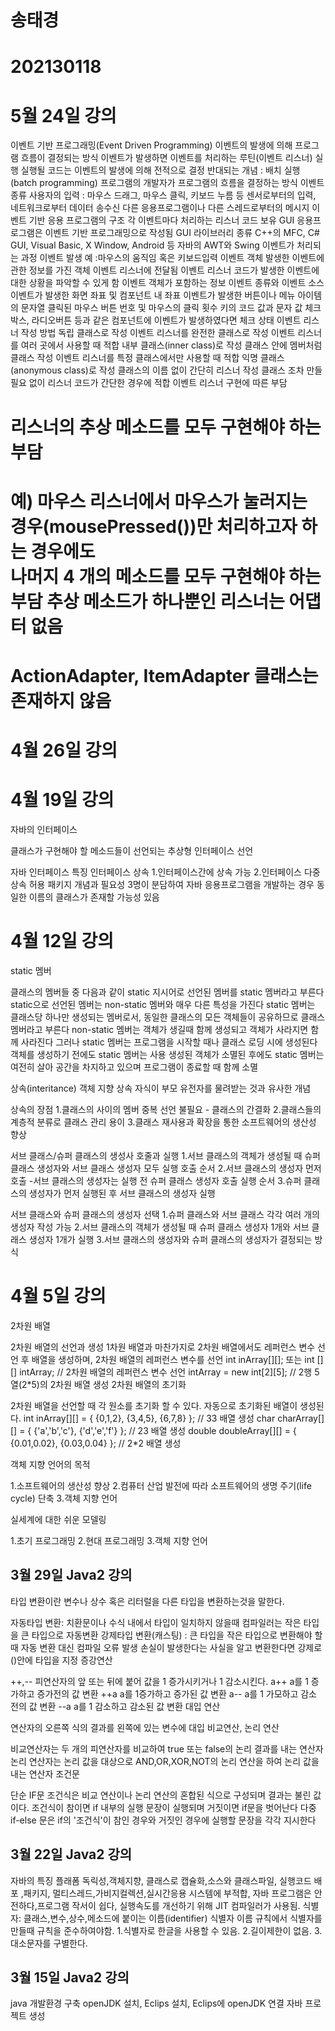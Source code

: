 # 송태경 <h1>202130118

# 5월 24일 강의
이벤트 기반 프로그래밍(Event Driven Programming)
     이벤트의 발생에 의해 프로그램 흐름이 결정되는 방식
        이벤트가 발생하면 이벤트를 처리하는 루틴(이벤트 리스너) 실행
        실행될 코드는 이벤트의 발생에 의해 전적으로 결정
    반대되는 개념 : 배치 실행(batch programming)
       프로그램의 개발자가 프로그램의 흐름을 결정하는 방식 
    이벤트 종류
        사용자의 입력 : 마우스 드래그, 마우스 클릭, 키보드 누름 등
        센서로부터의 입력, 네트워크로부터 데이터 송수신
        다른 응용프로그램이나 다른 스레드로부터의 메시지
    이벤트 기반 응용 프로그램의 구조
 각 이벤트마다 처리하는 리스너 코드 보유
        GUI 응용프로그램은 이벤트 기반 프로그래밍으로 작성됨
        GUI 라이브러리 종류
        C++의 MFC, C# GUI, Visual Basic, X Window, Android 등
        자바의 AWT와 Swing
    이벤트가 처리되는 과정
        이벤트 발생
        예 :마우스의 움직임 혹은 키보드입력
    이벤트 객체
        발생한 이벤트에 관한 정보를 가진 객체
        이벤트 리스너에 전달됨
        이벤트 리스너 코드가 발생한 이벤트에 대한 상황을 파악할 수 있게 함
    이벤트 객체가 포함하는 정보
        이벤트 종류와 이벤트 소스
        이벤트가 발생한 화면 좌표 및 컴포넌트 내 좌표
        이벤트가 발생한 버튼이나 메뉴 아이템의 문자열
        클릭된 마우스 버튼 번호 및 마우스의 클릭 횟수
        키의 코드 값과 문자 값
        체크박스, 라디오버튼 등과 같은 컴포넌트에 이벤트가 발생하였다면 체크 상태
이벤트 리스너 작성 방법
    독립 클래스로 작성
        이벤트 리스너를 완전한 클래스로 작성
        이벤트 리스너를 여러 곳에서 사용할 때 적합
    내부 클래스(inner class)로 작성
        클래스 안에 멤버처럼 클래스 작성
        이벤트 리스너를 특정 클래스에서만 사용할 때 적합
    익명 클래스(anonymous class)로 작성
        클래스의 이름 없이 간단히 리스너 작성
        클래스 조차 만들 필요 없이 리스너 코드가 간단한 경우에 적합
    이벤트 리스너 구현에 따른 부담<h1>
    리스너의 추상 메소드를 모두 구현해야 하는 부담
    <h1>예) 마우스 리스너에서 마우스가 눌러지는 경우(mousePressed())만 처리하고자 하는 경우에도            
     나머지 4 개의 메소드를 모두 구현해야 하는 부담
    추상 메소드가 하나뿐인 리스너는 어댑터 없음<h1>
        ActionAdapter, ItemAdapter 클래스는 존재하지 않음


# 4월 26일 강의


# 4월 19일 강의
자바의 인터페이스

클래스가 구현해야 할 메소드들이 선언되는 추상형
인터페이스 선언

자바 인터페이스 특징
인터페이스 상속
1.인터페이스간에 상속 가능
2.인터페이스 다중 상속 허용
패키지 개념과 필요성 3명이 분담하여 자바 응용프로그램을 개발하는 경우 동일한 이름의 클래스가 존재할 가능성 있음

# 4월 12일 강의
static 멤버

클래스의 멤버들 중 다음과 같이 static 지시어로 선언된 멤버를 static 멤버라고 부른다
static으로 선언된 멤버는 non-static 멤버와 매우 다른 특성을 가진다
static 멤버는 클래스당 하나만 생성되는 멤버로서, 동일한 클래스의 모든 객체들이 공유하므로 클래스 멤버라고 부른다
non-static 멤버는 객체가 생길때 함께 생성되고 객체가 사라지면 함께 사라진다 그러나 static 멤버는 프로그램을 시작할 때나 클래스 로딩 시에 생성된다
객체를 생성하기 전에도 static 멤버는 사용
생성된 객체가 소멸된 후에도 static 멤버는 여전히 살아 공간을 차지하고 있으며 프로그램이 종료할 때 함께 소멸

상속(interitance)
객체 지향 상속 자식이 부모 유전자를 물려받는 것과 유사한 개념

상속의 장점
1.클래스의 사이의 멤버 중복 선언 불필요 - 클래스의 간결화
2.클래스들의 계층적 분류로 클래스 관리 용이
3.클래스 재사용과 확장을 통한 소프트웨어의 생산성 향상

서브 클래스/슈퍼 클래스의 생성사 호줄과 실행
1.서브 클래스의 객체가 생성될 때 슈퍼 클래스 생성자와 서브 클래스 생성자 모두 실행 호출 순서
2.서브 클래스의 생성자 먼저 호출 -서브 클래스의 생성자는 실행 전 슈퍼 클래스 생성자 호출 실행 순서
3.슈퍼 클래스의 생성자가 먼저 실행된 후 서브 클래스의 생성자 실행

서브 클래스와 슈퍼 클래스의 생성자 선택
1.슈퍼 클래스와 서브 클래스 각각 여러 개의 생성자 작성 가능
2.서브 클래스의 객체가 생성될 때 슈퍼 클래스 생성자 1개와 서브 클래스 생성자 1개가 실행
3.서브 클래스의 생성자와 슈퍼 클래스의 생성자가 결정되는 방식

# 4월 5일 강의
2차원 배열

2차원 배열의 선언과 생성 1차원 배열과 마찬가지로 2차원 배열에서도 레퍼런스 변수 선언 후 배열을 생성하며, 2차원 배열의 레퍼런스 변수를 선언 int inArray[][]; 또는 int [][] intArray; // 2차원 배열의 레퍼런스 변수 선언 intArray = new int[2][5]; // 2행 5열(2*5)의 2차원 배열 생성
2차원 배열의 초기화

2차원 배열을 선언할 때 각 원소를 초기화 할 수 있다. 자동으로 초기화된 배열이 생성된다. int inArray[][] = { {0,1,2}, {3,4,5}, {6,7,8} }; // 33 배열 생성 char charArray[][] = { {'a','b','c'}, {'d','e','f'} }; // 23 배열 생성 double doubleArray[][] = { {0.01,0.02}, {0.03,0.04} }; // 2*2 배열 생성

객체 지향 언어의 목적

1.소프트웨어의 생산성 향상
2.컴퓨터 산업 발전에 따라 소프트웨어의 생명 주기(life cycle) 단축
3.객체 지향 언어

실세계에 대한 쉬운 모델링

1.초기 프로그래밍
2.현대 프로그래밍
3.객체 지향 언어


## 3월 29일 Java2 강의
타입 변환이란 변수나 상수 혹은 리터럴을 다른 타입을 변환하는것을 말한다.

자동타입 변환: 치환문이나 수식 내에서 타입이 일치하지 않을때 컴파일러는 작은 타입을 큰 타입으로 자동변환
강제타입 변환(캐스팅) : 큰 타입을 작은 타입으로 변환해야 할때 자동 변환 대신 컴파일 오류 발생 손실이 발생한다는 사실을 알고 변환한다면 강제로()안에 타입을 지정
증강연산

++,-- 피연산자의 앞 또는 뒤에 붙어 값을 1 증가시키거나 1 감소시킨다. a++ a를 1 증가하고 증가전의 값 변환 ++a a를 1증가하고 증가된 값 변환 a-- a를 1 가모하고 감소 전의 값 변환 --a a를 1 감소하고 감소된 값 변환
대입 연산

연산자의 오른쪽 식의 결과를 왼쪽에 있는 변수에 대입
비교연산, 논리 연산

비교연산자는 두 개의 피연산자를 비교하여 true 또는 false의 논리 결과를 내는 연산자
논리 연산자는 논리 값을 대상으로 AND,OR,XOR,NOT의 논리 연산을 하여 논리 값을 내는 연산자
조건문

단순 IF문 조건식은 비교 연산이나 논리 연산의 혼합된 식으로 구성되며 결과는 불린 값이다.
조건식이 참이면 if 내부의 실행 문장이 실행되며 거짓이면 if문을 벗어난다
다중 if-else 문은 if의 '조건식'이 참인 경우와 거짓인 경우에 실행할 문장을 각각 지시한다

## 3월 22일 Java2 강의
자바의 특징 플래폼 독릭성,객체지향, 클래스로 캡슐화,소스와 클래스파일, 실행코드 배포 ,패키지, 멀티스레드,가비지컬렉션,실시간응용 시스템에 부적합, 자바 프로그램은 안전하다,프로그램 작서이 쉽다, 실행속도를 개선하기 위해 JIT 컴파일러가 사용됨.
식별자: 클래스,변수,상수,메소드에 붙이는 이름(identifier) 식별자 이름 규칙에서 식별자를 만들때 규칙을 준수하여야함. 
1.식별자로 한글을 사용할 수 있음.
2.길이제한이 없음.
3.대소문자를 구별한다.

## 3월 15일 Java2  강의
java 개발환경 구축 openJDK 설치, Eclips 설치, Eclips에 openJDK 연결 자바 프로젝트 생성





